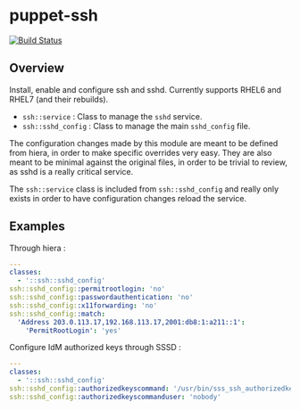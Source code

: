 # puppet-ssh

[![Build Status](https://travis-ci.org/thias/puppet-ssh.png?branch=master)](https://travis-ci.org/thias/puppet-ssh)

## Overview

Install, enable and configure ssh and sshd. Currently supports RHEL6 and
RHEL7 (and their rebuilds).

* `ssh::service` : Class to manage the `sshd` service.
* `ssh::sshd_config` : Class to manage the main `sshd_config` file.

The configuration changes made by this module are meant to be defined from
hiera, in order to make specific overrides very easy. They are also meant
to be minimal against the original files, in order to be trivial to review,
as sshd is a really critical service.

The `ssh::service` class is included from `ssh::sshd_config` and really only
exists in order to have configuration changes reload the service.

## Examples

Through hiera :

```yaml
---
classes:
  - '::ssh::sshd_config'
ssh::sshd_config::permitrootlogin: 'no'
ssh::sshd_config::passwordauthentication: 'no'
ssh::sshd_config::x11forwarding: 'no'
ssh::sshd_config::match:
  'Address 203.0.113.17,192.168.113.17,2001:db8:1:a211::1':
    'PermitRootLogin': 'yes'
```

Configure IdM authorized keys through SSSD :

```yaml
---
classes:
  - '::ssh::sshd_config'
ssh::sshd_config::authorizedkeyscommand: '/usr/bin/sss_ssh_authorizedkeys'
ssh::sshd_config::authorizedkeyscommanduser: 'nobody'
```

